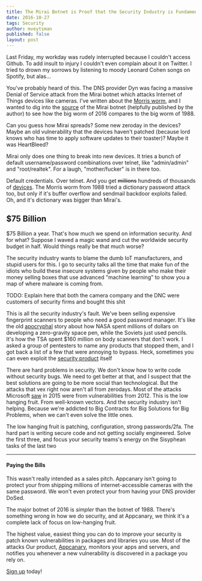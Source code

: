 ```yaml
---
title: The Mirai Botnet is Proof that the Security Industry is Fundamentally Broken
date: 2016-10-27
tags: Security
author: mveytsman
published: false
layout: post
---
```


Last Friday, my workday was rudely interrupted because I couldn't access Github.
To add insult to injury I couldn't even complain about it on Twitter. I tried to
drown my sorrows by listening to moody Leonard Cohen songs on Spotify, but
alas...

You've probably heard of this. The DNS provider Dyn was facing a massive Denial
of Service attack from the Mirai botnet which attacks Internet of Things devices
like cameras. I've written about the
[Morris worm](https://blog.appcanary.com/2016/tale-of-two-worms.html), and I
wanted to dig into the [source](https://github.com/jgamblin/Mirai-Source-Code)
of the Mirai botnet (helpfully published by the author) to see how the big worm
of 2016 compares to the big worm of 1988.

Can you guess how Mirai spreads? Some new zeroday in the devices? Maybe an old
vulnerability that the devices haven't patched (because lord knows who has time
to apply software updates to their toaster)? Maybe it was HeartBleed?

Mirai only does one thing to break into new devices. It tries a bunch of default
username/password combinations over telnet, like "admin/admin" and "root/realtek". For a
laugh, "mother/fucker" is in there too.

Default credentials. Over telnet. And you get <strike>millions</strike> hundreds
of thousands of
[devices](http://dyn.com/blog/dyn-analysis-summary-of-friday-october-21-attack/).
The Morris worm from 1988 tried a dictionary password attack too, but only if
it's buffer overflow and sendmail backdoor exploits failed. Oh, and it's
dictionary was bigger than Mirai's.

## $75 Billion 

$75 Billion a year. That's how much we spend on information security. And for
what? Suppose I waved a magic wand and cut the worldwide security budget in
half. Would things really be that much worse? 

The security industry wants to blame the dumb IoT manufacturers, and stupid
users for this. I go to security talks all the time that make fun of the idiots
who build these insecure systems given by people who make their money selling
boxes that use advanced "machine learning" to show you a map of where malware is coming from.

TODO: Explain here that both the camera company and the DNC were customers of security firms and bought this shit

This is all the security industry's fault. We've been selling expensive
fingerprint scanners to people who need a good password manager. It's like the
old
[apocryphal](http://mentalfloss.com/article/13103/russians-didnt-just-use-pencils-space)
story about how NASA spent millions of dollars on developing a zero-gravity
space pen, while the Soviets just used pencils. It's how the TSA spent $160
million on body scanners that don't work. I asked a group of pentesters to name
any products that stopped them, and I got back a list of a few that were
annoying to bypass. Heck, sometimes you can even exploit the
[security product](https://blog.appcanary.com/2016/vikhal-symantec.html) itself

There are hard problems in security. We don't know how to write code without
security bugs. We need to get better at that, and I suspect that the best
solutions are going to be more social than technological. But the attacks that
vex right now aren't all from zerodays. Most of the attacks Microsoft
[saw](https://www.microsoft.com/security/sir/default.aspx) in 2015 were from
vulnerabilities from 2012. This is the low hanging fruit. From well-known
vectors. And the security industry isn't helping. Because we're addicted to Big
Contracts for Big Solutions for Big Problems, when we can't even solve the
little ones.

The low hanging fruit is patching, configuration, strong passwords/2fa. The hard
part is writing secure code and not getting socially engineered. Solve the first
three, and focus your security teams's energy on the Sisyphean tasks of the last two

---

#### Paying the Bills

This wasn't really intended as a sales pitch. Appcanary isn't going to protect your from shipping
millions of internet-accessible cameras with the same password. We won't even
protect your from having your DNS provider DoSed.

The major botnet of 2016 is *simpler* than the botnet of 1988. There's something
wrong in how we do security, and at Appcanary, we think it's a complete lack of
focus on low-hanging fruit.

The highest value, easiest thing you can do to improve your security is patch
known vulnerabilities in packages and libraries you use. Most of the attacks Our product,
[Appcanary](https://appcanary.com/?utm_source=blog&utm_medium=web&utm_campaign=broken),
monitors your apps and servers, and notifies you whenever a new vulnerability is
discovered in a package you rely on.

[Sign up](https://appcanary.com/sign_up?utm_source=blog&utm_medium=web&utm_campaign=broken) today!
